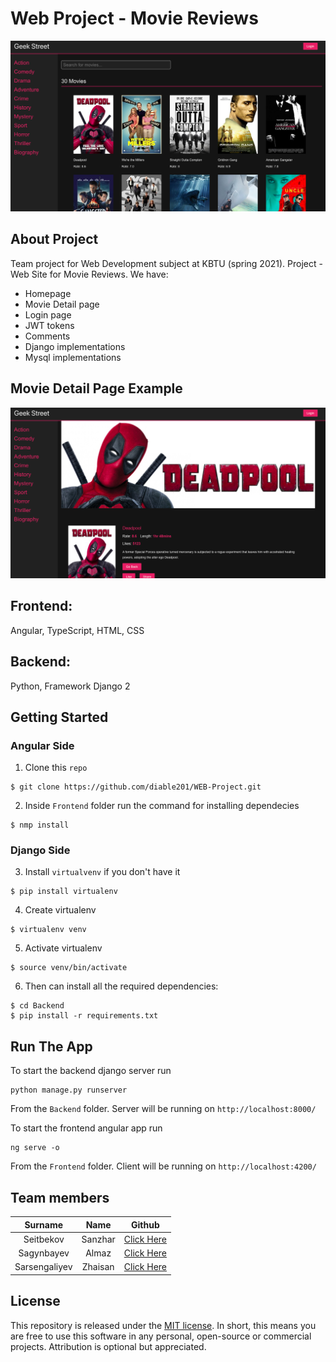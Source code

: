 # Web Project - Movie Reviews
![Screen](assets/Homepage.png)

## About Project
Team project for Web Development subject at KBTU (spring 2021).
Project - Web Site for Movie Reviews. We have:
* Homepage
* Movie Detail page
* Login page
* JWT tokens
* Comments
* Django implementations
* Mysql implementations
## Movie Detail Page Example  
![Screen](assets/Movie%20Details.png)

## Frontend:

Angular, TypeScript, HTML, CSS  

## Backend: 
Python, Framework Django 2
## Getting Started
### Angular Side
1. Clone this `repo`
``` Shell
$ git clone https://github.com/diable201/WEB-Project.git
```
2. Inside `Frontend` folder run the command for installing dependecies
``` Shell
$ nmp install
```
### Django Side
3. Install `virtualvenv` if you don't have it
``` Shell
$ pip install virtualenv
```
4. Create virtualenv
``` Shell
$ virtualenv venv
```
5. Activate virtualenv
``` Shell
$ source venv/bin/activate
```
6. Then can install all the required dependencies:
``` Shell
$ cd Backend
$ pip install -r requirements.txt
```
## Run The App
To start the backend django server run
``` Shell
python manage.py runserver
```  
From the `Backend` folder. Server will be running on `http://localhost:8000/`

To start the frontend angular app run
``` Shell
ng serve -o
```
From the `Frontend` folder. Client will be running on `http://localhost:4200/`
## Team members
| Surname       | Name          | Github                                        |
| :-----------: |:-------------:| :-------------:                               |
| Seitbekov     | Sanzhar       | [Click Here](https://github.com/diable201)    |
| Sagynbayev    | Almaz         |   [Click Here](https://github.com/sagynbayev) |
| Sarsengaliyev | Zhaisan       |    [Click Here](https://github.com/Zhaisan)   |
## License
This repository is released under the [MIT license](LICENSE.md). In short, this means you are free to use this software in any personal, open-source or commercial projects. Attribution is optional but appreciated.